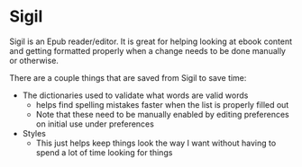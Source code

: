 # Sigil

Sigil is an Epub reader/editor. It is great for helping looking at ebook content and getting formatted properly when
a change needs to be done manually or otherwise.

There are a couple things that are saved from Sigil to save time:
- The dictionaries used to validate what words are valid words
  - helps find spelling mistakes faster when the list is properly filled out
  - Note that these need to be manually enabled by editing preferences on initial use under preferences
- Styles
  - This just helps keep things look the way I want without having to spend a lot of time looking for things
